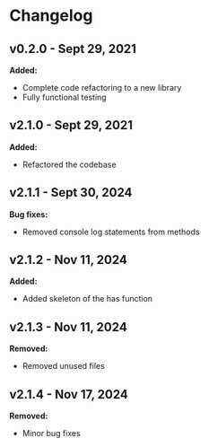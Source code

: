 # Changelog

## v0.2.0 - Sept 29, 2021

**Added:**
- Complete code refactoring to a new library
- Fully functional testing


## v2.1.0 - Sept 29, 2021

**Added:**
- Refactored the codebase

## v2.1.1 - Sept 30, 2024

**Bug fixes:**
- Removed console log statements from methods

## v2.1.2 - Nov 11, 2024

**Added:**
- Added skeleton of the has function

## v2.1.3 - Nov 11, 2024

**Removed:**
- Removed unused files

## v2.1.4 - Nov 17, 2024

**Removed:**
- Minor bug fixes

